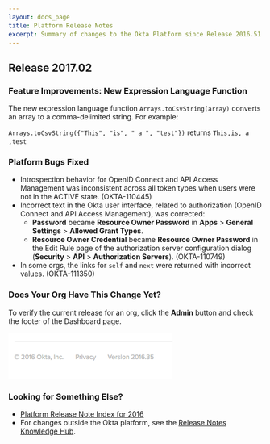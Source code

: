 ```yaml
---
layout: docs_page
title: Platform Release Notes
excerpt: Summary of changes to the Okta Platform since Release 2016.51
---
```


## Release 2017.02

<!-- ### Advance Notice: API Rate Limit Improvements

In the coming months, Okta will improve how API rate limits are reported, and how they are enforced.

* Shortly after February 8, 2017, we'll provide system log alerts to let you know that you exceeded an API rate limit. At this time, we'll change some rate limits.
* Shortly after March 8, 2017, rate limits will be enforced.

Of course, as each change is released, we'll announced here.

For more details, see [API Rate Limit Improvements](https://support.okta.com/help/articles/Knowledge_Article/API-Rate-Limit-Improvements). --> <!-- OKTA-110472 -->

### Feature Improvements: New Expression Language Function

The new expression language function `Arrays.toCsvString(array)` converts an array to a comma-delimited string. For example:

`Arrays.toCsvString({"This", "is", " a ", "test"})` returns `This,is, a ,test` <!-- OKTA-51976 -->

### Platform Bugs Fixed

* Introspection behavior for OpenID Connect and API Access Management was inconsistent across all token types when users were not in the ACTIVE state. (OKTA-110445)
* Incorrect text in the Okta user interface, related to authorization (OpenID Connect and API Access Management), was corrected: 
    * **Password** became **Resource Owner Password** in **Apps** > **General Settings** > **Allowed Grant Types**.
    * **Resource Owner Credential** became **Resource Owner Password** in the Edit Rule page of the authorization server configuration dialog
        (**Security** > **API** > **Authorization Servers**). (OKTA-110749)   
* In some orgs, the links for `self` and `next` were returned with incorrect values. (OKTA-111350)

### Does Your Org Have This Change Yet?

To verify the current release for an org, click the **Admin** button and check the footer of the Dashboard page.

![Release Number in Footer](/assets/img/release_notes/version_footer.png)

### Looking for Something Else?

* [Platform Release Note Index for 2016](platform-release-notes2016-index.html)
* For changes outside the Okta platform, see the [Release Notes Knowledge Hub](http://support.okta.com/help/articles/Knowledge_Article/Release-Notes-Knowledge-Hub).

